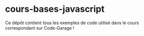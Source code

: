 # cours-bases-javascript
Ce dépôt contient tous les exemples de code utilisé dans le cours correspondant sur Code-Garage !
